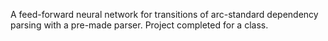 A feed-forward neural network for transitions of arc-standard dependency parsing with a pre-made parser. Project completed for a class.
